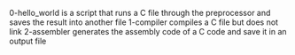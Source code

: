 0-hello_world is a script that runs a C file through the preprocessor and saves the result into another file
1-compiler compiles a C file but does not link
2-assembler generates the assembly code of a C code and save it in an output file
